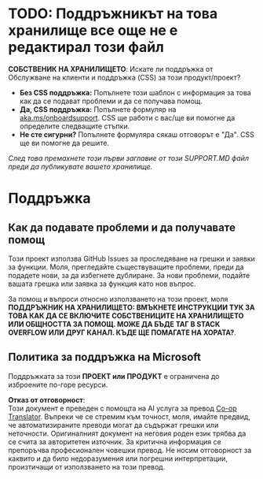 <!--
CO_OP_TRANSLATOR_METADATA:
{
  "original_hash": "b7244261ee19497082edf33bcce64717",
  "translation_date": "2025-05-17T05:51:49+00:00",
  "source_file": "SUPPORT.md",
  "language_code": "bg"
}
-->
# TODO: Поддръжникът на това хранилище все още не е редактирал този файл

**СОБСТВЕНИК НА ХРАНИЛИЩЕТО**: Искате ли поддръжка от Обслужване на клиенти и поддръжка (CSS) за този продукт/проект?

- **Без CSS поддръжка:** Попълнете този шаблон с информация за това как да се подават проблеми и да се получава помощ.
- **Да, CSS поддръжка:** Попълнете формуляр на [aka.ms/onboardsupport](https://aka.ms/onboardsupport). CSS ще работи с вас/ще ви помогне да определите следващите стъпки.
- **Не сте сигурни?** Попълнете формуляра сякаш отговорът е "Да". CSS ще ви помогне да решите.

*След това премахнете този първи заглавие от този SUPPORT.MD файл преди да публикувате вашето хранилище.*

# Поддръжка

## Как да подавате проблеми и да получавате помощ

Този проект използва GitHub Issues за проследяване на грешки и заявки за функции. Моля, прегледайте съществуващите проблеми, преди да подадете нови, за да избегнете дублиране. За нови проблеми, подайте вашата грешка или заявка за функция като нов въпрос.

За помощ и въпроси относно използването на този проект, моля **ПОДДРЪЖНИК НА ХРАНИЛИЩЕТО: ВМЪКНЕТЕ ИНСТРУКЦИИ ТУК ЗА ТОВА КАК ДА СЕ ВКЛЮЧИТЕ СОБСТВЕНИЦИТЕ НА ХРАНИЛИЩЕТО ИЛИ ОБЩНОСТТА ЗА ПОМОЩ. МОЖЕ ДА БЪДЕ ТАГ В STACK OVERFLOW ИЛИ ДРУГ КАНАЛ. КЪДЕ ЩЕ ПОМАГАТЕ НА ХОРАТА?**.

## Политика за поддръжка на Microsoft

Поддръжката за този **ПРОЕКТ или ПРОДУКТ** е ограничена до изброените по-горе ресурси.

**Отказ от отговорност**:  
Този документ е преведен с помощта на AI услуга за превод [Co-op Translator](https://github.com/Azure/co-op-translator). Въпреки че се стремим към точност, моля, имайте предвид, че автоматизираните преводи могат да съдържат грешки или неточности. Оригиналният документ на неговия роден език трябва да се счита за авторитетен източник. За критична информация се препоръчва професионален човешки превод. Не носим отговорност за каквито и да било недоразумения или погрешни интерпретации, произтичащи от използването на този превод.
